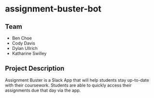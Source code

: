 # assignment-buster-bot

## Team

- Ben Choe
- Cody Davis
- Dylan Ullrich
- Katharine Swilley

## Project Description

Assignment Buster is a Slack App that will help students stay up-to-date with their coursework. Students are able to quickly access their assignments due that day via the app.
